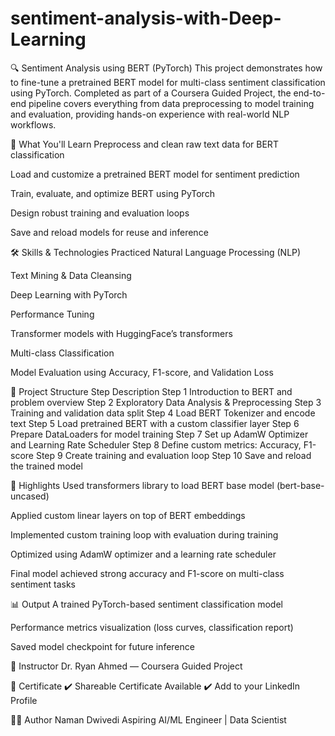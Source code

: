 # sentiment-analysis-with-Deep-Learning
🔍 Sentiment Analysis using BERT (PyTorch)
This project demonstrates how to fine-tune a pretrained BERT model for multi-class sentiment classification using PyTorch. Completed as part of a Coursera Guided Project, the end-to-end pipeline covers everything from data preprocessing to model training and evaluation, providing hands-on experience with real-world NLP workflows.

🧠 What You'll Learn
Preprocess and clean raw text data for BERT classification

Load and customize a pretrained BERT model for sentiment prediction

Train, evaluate, and optimize BERT using PyTorch

Design robust training and evaluation loops

Save and reload models for reuse and inference

🛠 Skills & Technologies Practiced
Natural Language Processing (NLP)

Text Mining & Data Cleansing

Deep Learning with PyTorch

Performance Tuning

Transformer models with HuggingFace’s transformers

Multi-class Classification

Model Evaluation using Accuracy, F1-score, and Validation Loss

📁 Project Structure
Step	Description
Step 1	Introduction to BERT and problem overview
Step 2	Exploratory Data Analysis & Preprocessing
Step 3	Training and validation data split
Step 4	Load BERT Tokenizer and encode text
Step 5	Load pretrained BERT with a custom classifier layer
Step 6	Prepare DataLoaders for model training
Step 7	Set up AdamW Optimizer and Learning Rate Scheduler
Step 8	Define custom metrics: Accuracy, F1-score
Step 9	Create training and evaluation loop
Step 10	Save and reload the trained model

🚀 Highlights
Used transformers library to load BERT base model (bert-base-uncased)

Applied custom linear layers on top of BERT embeddings

Implemented custom training loop with evaluation during training

Optimized using AdamW optimizer and a learning rate scheduler

Final model achieved strong accuracy and F1-score on multi-class sentiment tasks

📊 Output
A trained PyTorch-based sentiment classification model

Performance metrics visualization (loss curves, classification report)

Saved model checkpoint for future inference

📌 Instructor
Dr. Ryan Ahmed — Coursera Guided Project

📄 Certificate
✔️ Shareable Certificate Available
✔️ Add to your LinkedIn Profile

👨‍💻 Author
Naman Dwivedi
Aspiring AI/ML Engineer | Data Scientist
